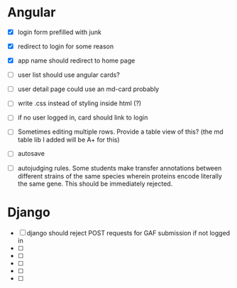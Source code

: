 # Angular

- [x] login form prefilled with junk
- [x] redirect to login for some reason
- [x] app name should redirect to home page
- [ ] user list should use angular cards?
- [ ] user detail page could use an md-card probably
- [ ] write .css instead of styling inside html (?)
- [ ] if no user logged in, card should link to login

- [ ] Sometimes editing multiple rows. Provide a table view of this? (the md table lib I added will be A+ for this)
- [ ] autosave
- [ ] autojudging rules. Some students make transfer annotations between
      different strains of the same species wherein proteins encode literally
      the same gene. This should be immediately rejected.

# Django

- [ ] django should reject POST requests for GAF submission if not logged in
- [ ] 
- [ ] 
- [ ] 
- [ ] 
- [ ] 
